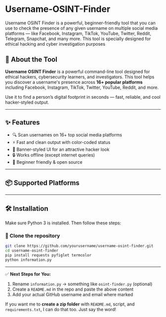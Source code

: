 # Username-OSINT-Finder
Username OSINT Finder is a powerful, beginner-friendly tool that you can use to check the presence of any given username on multiple social media platforms — like Facebook, Instagram, TikTok, YouTube, Twitter, Reddit, Telegram, Snapchat, and many more.  This tool is specially designed for ethical hacking and cyber investigation purposes

## 📖 About the Tool

**Username OSINT Finder** is a powerful command-line tool designed for ethical hackers, cybersecurity learners, and investigators. This tool helps you discover a username's presence across **16+ popular platforms** including Facebook, Instagram, TikTok, Twitter, YouTube, Reddit, and more.

Use it to find a person’s digital footprint in seconds — fast, reliable, and cool hacker-styled output.

---

## ✨ Features

- 🔍 Scan usernames on 16+ top social media platforms
- ⚡ Fast and clean output with color-coded status
- 🎯 Banner-styled UI for an attractive hacker look
- 🔒 Works offline (except internet queries)
- 🧠 Beginner friendly & open source

---

## 📦 Supported Platforms


---

## 🛠️ Installation

Make sure Python 3 is installed. Then follow these steps:

### 🔹 Clone the repository

```bash
git clone https://github.com/yourusername/username-osint-finder.git
cd username-osint-finder
pip install requests pyfiglet termcolor
python information.py

```
---

✅ **Next Steps for You:**
1. Rename `information.py` → something like `osint-finder.py` (optional)
2. Create a `README.md` in the repo and paste the above content
3. Add your actual GitHub username and email where marked

If you want me to **create a zip folder** with `README.md`, script, and `requirements.txt`, I can do that too. Just say the word!
